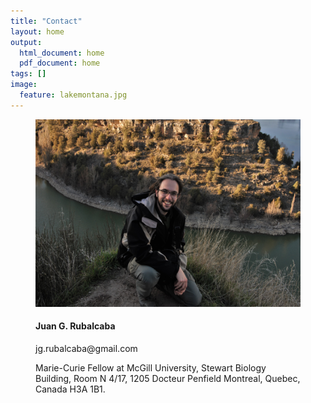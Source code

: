 ```yaml
---
title: "Contact"
layout: home
output:
  html_document: home
  pdf_document: home
tags: []
image:
  feature: lakemontana.jpg
---
```


<figure class = "half">
  <img src="../images/jr.jpg" height="300px" width="500px"/>
  <h4> Juan G. Rubalcaba </h4> 
    <p> jg.rubalcaba@gmail.com  </p>
    <p> Marie-Curie Fellow at McGill University, 
    Stewart Biology Building, 
    Room N 4/17, 1205 Docteur Penfield
    Montreal, Quebec, Canada H3A 1B1. </p>
</figure>